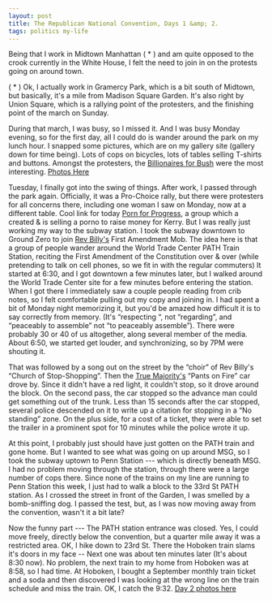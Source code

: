 ```yaml
---
layout: post
title: The Republican National Convention, Days 1 &amp; 2.
tags: politics my-life
---
```

Being that I work in Midtown Manhattan ( * ) and am quite opposed to the crook currently in the White House, I felt the need to join in on the protests going on around town.

( * ) Ok, I actually work in Gramercy Park, which is a bit south of Midtown, but basically, it's a mile from Madison Square Garden.  It's also right by Union Square, which is a rallying point of the protesters, and the finishing point of the march on Sunday.

During that march, I was busy, so I missed it.  And I was busy Monday evening, so for the first day, all I could do is wander around the park on my lunch hour.  I snapped some pictures, which are on my gallery site  (gallery down for time being). Lots of cops on bicycles, lots of tables selling T-shirts and buttons.  Amongst the protesters, the [Billionaires for Bush](http://www.BillionairesforBush.com) were the most interesting. [Photos Here](http://flic.kr/s/aHsjFqbD5d)

Tuesday, I finally got into the swing of things.  After work, I passed through the park again. Officially, it was a Pro-Choice rally, but there were protesters for all concerns there, including one woman I saw on Monday, now at a different table. Cool link for today  [Porn for Progress](http://www.PornforProgress.com), a group which a created & is selling a porno to raise money for Kerry.  But I was really just working my way to the subway station.  I took the subway downtown to Ground Zero to join [Rev Billy's](http://www.revbilly.com) First Amendment  Mob.  The idea here is that a group of people wander around the World Trade Center PATH Train Station, reciting the First Amendment of the Constitution over & over (while pretending to talk on cell phones, so we fit in with the regular commuters)   It started at 6:30, and I got downtown a few minutes later, but I walked around the World Trade Center site for a few minutes before entering the station.  When I got there I immediately saw a couple people reading from crib notes, so I felt comfortable pulling out my copy and joining in.  I had spent a bit of Monday night memorizing it, but you'd be amazed how difficult it is to say correctly from memory.  (It's &#8220;respecting &#8220;, not &#8220;regarding&#8221;, and &#8220;peaceably to assemble&#8221; not &#8220;to peaceably assemble&#8221;). There were probably 30 or 40 of us altogether, along several member of the media.  About 6:50, we started get louder, and synchronizing, so by 7PM were shouting it.

That was followed by a song out on the street by the &#8220;choir&#8221; of Rev Billy's &#8220;Church of Stop-Shopping&#8221;.  Then the [True Majority's](http://www.TrueMajority.org) &#8220;Pants on Fire&#8221; car drove by.  Since it didn't have a red light, it couldn't stop, so it drove around the block.  On the second pass, the car stopped so the advance man could get something out of the trunk.  Less than 15 seconds after the car stopped, several police descended on it to write up a citation for stopping in a &#8220;No standing&#8221; zone.  On the plus side, for a cost of a ticket, they were able to set the trailer in a prominent spot for 10 minutes while the police wrote it up.

At this point, I probably just should have just gotten on the PATH train and gone home. But I wanted to see what was going on up around MSG, so I took the subway uptown to Penn Station --- which is directly beneath MSG. I had no problem moving through the station, through there were a large number of cops there. Since none of the trains on my line are running to Penn Station this week, I just had to walk a block to the 33rd St PATH station. As I crossed the street in front of the Garden, I was smelled by a bomb-sniffing dog.  I passed the test, but, as I was now moving away from the convention, wasn't it a bit late?

Now the funny part --- The PATH station entrance was closed. Yes, I could move freely, directly below the convention, but a quarter mile away it was a restricted area. OK, I hike down to 23rd St.  There the Hoboken train slams it's doors in my face -- Next one was about ten minutes later (It's about 8:30 now).  No problem, the next train to my home from Hoboken was at 8:58, so I had time.  At Hoboken, I bought a September monthly train ticket and a soda and then discovered I was looking at the wrong line on the train schedule and miss the train.  OK, I catch the 9:32.   [Day 2 photos here](http://flic.kr/s/aHsjFqbD5b)

